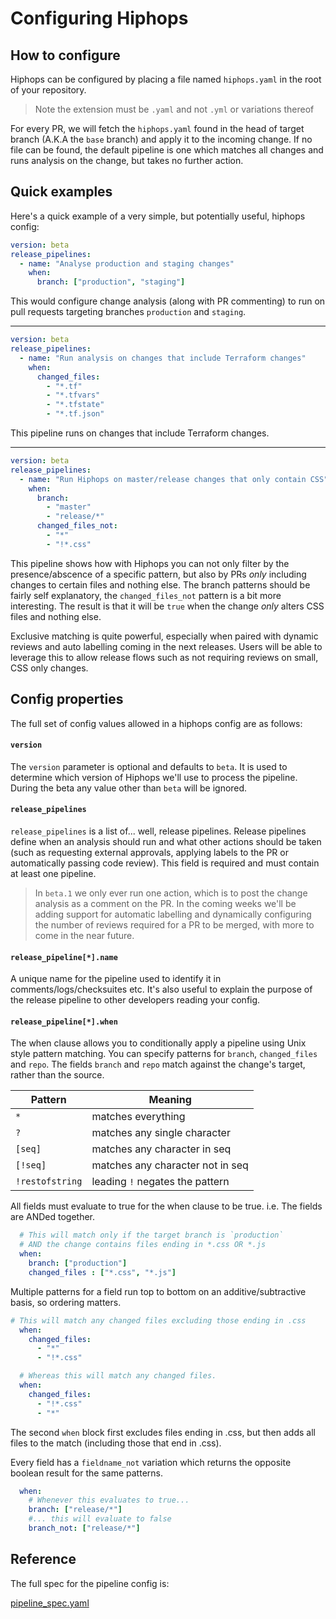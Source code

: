 # Configuring Hiphops

## How to configure

Hiphops can be configured by placing a file named `hiphops.yaml` in the root of your repository.

> Note the extension must be `.yaml` and not `.yml` or variations thereof

For every PR, we will fetch the `hiphops.yaml` found in the head of target branch (A.K.A the `base` branch) and apply it to the incoming change.
If no file can be found, the default pipeline is one which matches all changes and runs analysis on the change, but takes no further action.

## Quick examples

Here's a quick example of a very simple, but potentially useful, hiphops config:

```yaml
version: beta
release_pipelines:
  - name: "Analyse production and staging changes"
    when:
      branch: ["production", "staging"]
```

This would configure change analysis (along with PR commenting) to run on pull requests targeting branches `production` and `staging`.

---

```yaml
version: beta
release_pipelines:
  - name: "Run analysis on changes that include Terraform changes"
    when:
      changed_files:
        - "*.tf"
        - "*.tfvars"
        - "*.tfstate"
        - "*.tf.json"
```

This pipeline runs on changes that include Terraform changes.

---

```yaml
version: beta
release_pipelines:
  - name: "Run Hiphops on master/release changes that only contain CSS"
    when:
      branch:
        - "master"
        - "release/*"
      changed_files_not:
        - "*"
        - "!*.css"
```

This pipeline shows how with Hiphops you can not only filter by the presence/abscence of a specific pattern, but also by PRs *only* including changes to certain files and nothing else.
The branch patterns should be fairly self explanatory, the `changed_files_not` pattern is a bit more interesting. The result is that it will be `true` when the change *only* alters CSS files and nothing else.

Exclusive matching is quite powerful, especially when paired with dynamic reviews and auto labelling coming in the next releases.
Users will be able to leverage this to allow release flows such as not requiring reviews on small, CSS only changes.


## Config properties

The full set of config values allowed in a hiphops config are as follows:

#### `version`

The `version` parameter is optional and defaults to `beta`. It is used to determine which version of Hiphops we'll use to process the pipeline. During the beta any value other than `beta` will be ignored.


#### `release_pipelines`

`release_pipelines` is a list of... well, release pipelines. Release pipelines define when an analysis should run and what other actions should be taken (such as requesting external approvals, applying labels to the PR or automatically passing code review). This field is required and must contain at least one pipeline.

> In `beta.1` we only ever run one action, which is to post the change analysis as a comment on the PR. In the coming weeks we'll be adding support for automatic labelling and dynamically configuring the number of reviews required for a PR to be merged, with more to come in the near future.

#### `release_pipeline[*].name`

A unique name for the pipeline used to identify it in comments/logs/checksuites etc. It's also useful to explain the purpose of the release pipeline to other developers reading your config.

#### `release_pipeline[*].when`

The when clause allows you to conditionally apply a pipeline using Unix style pattern matching. You can specify patterns for `branch`, `changed_files` and `repo`. The fields `branch` and `repo` match against the change's target, rather than the source.


|Pattern|Meaning|
|-------|-------|
|`*`|matches everything|
|`?`|matches any single character|
|`[seq]`|matches any character in seq|
|`[!seq]`|matches any character not in seq|
|`!restofstring`|leading `!` negates the pattern|


All fields must evaluate to true for the when clause to be true. i.e. The fields are ANDed together.
```yaml
  # This will match only if the target branch is `production` 
  # AND the change contains files ending in *.css OR *.js
  when:
    branch: ["production"]
    changed_files : ["*.css", "*.js"]
```

Multiple patterns for a field run top to bottom on an additive/subtractive basis, so ordering matters.
```yaml
# This will match any changed files excluding those ending in .css
  when:
    changed_files:
      - "*"
      - "!*.css"

  # Whereas this will match any changed files.
  when:
    changed_files:
      - "!*.css"
      - "*"
```

The second `when` block first excludes files ending in .css, but then adds all files to the match (including those that end in .css).

Every field has a `fieldname_not` variation which returns the opposite boolean result for the same patterns.
```yaml
  when:
    # Whenever this evaluates to true...
    branch: ["release/*"]
    #... this will evaluate to false
    branch_not: ["release/*"]
```



## Reference

The full spec for the pipeline config is:

[pipeline_spec.yaml](_snippets/pipeline_spec.yaml ':include :type=code')
